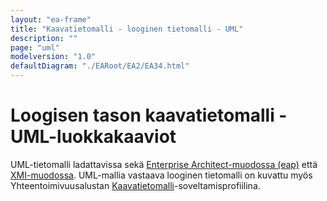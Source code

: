 ```yaml
---
layout: "ea-frame"
title: "Kaavatietomalli - looginen tietomalli - UML"
description: ""
page: "uml"
modelversion: "1.0"
defaultDiagram: "./EARoot/EA2/EA34.html"
---
```

# Loogisen tason kaavatietomalli - UML-luokkakaaviot
UML-tietomalli ladattavissa sekä [Enterprise Architect-muodossa (eap)](https://github.com/YM-rakennettu-ymparisto/kaavatietomalli/blob/master/looginen-tietomalli/Kaavatietomalli.eap?raw=true) että [XMI-muodossa](https://raw.githubusercontent.com/YM-rakennettu-ymparisto/kaavatietomalli/master/looginen-tietomalli/Kaavatietomalli.xmi). UML-mallia vastaava looginen tietomalli on kuvattu myös Yhteentoimivuusalustan [Kaavatietomalli](https://tietomallit.suomi.fi/model/rytj-kaava/)-soveltamisprofiilina.